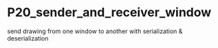 # P20_sender_and_receiver_window
send drawing from one window to another
with serialization & deserialization 
